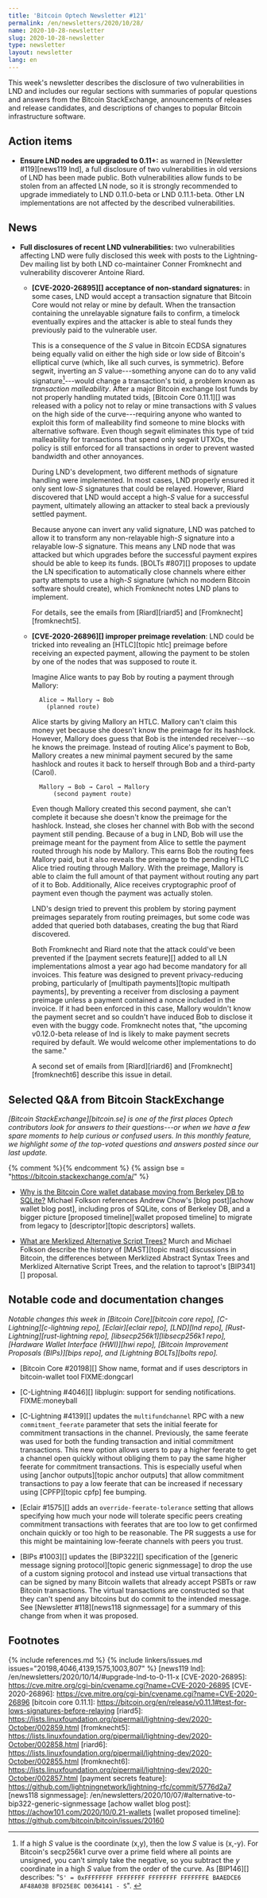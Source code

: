 ```yaml
---
title: 'Bitcoin Optech Newsletter #121'
permalink: /en/newsletters/2020/10/28/
name: 2020-10-28-newsletter
slug: 2020-10-28-newsletter
type: newsletter
layout: newsletter
lang: en
---
```

This week's newsletter describes the disclosure of two vulnerabilities
in LND and includes our regular sections with summaries of popular
questions and answers from the Bitcoin StackExchange, announcements of
releases and release candidates, and descriptions of changes to popular
Bitcoin infrastructure software.

## Action items

- **Ensure LND nodes are upgraded to 0.11+:** as warned in [Newsletter
  #119][news119 lnd], a full disclosure of two vulnerabilities in old
  versions of LND has been made public.  Both vulnerabilities allow funds
  to be stolen from an affected LN node, so it is strongly recommended
  to upgrade immediately to LND 0.11.0-beta or LND 0.11.1-beta.  Other LN
  implementations are not affected by the described vulnerabilities.

## News

- **Full disclosures of recent LND vulnerabilities:** two
  vulnerabilities affecting LND were fully disclosed this week with
  posts to the Lightning-Dev mailing list by both LND co-maintainer
  Conner Fromknecht and vulnerability discoverer Antoine Riard.

    - **[CVE-2020-26895][] acceptance of non-standard signatures:** in
      some cases, LND would accept a transaction signature that Bitcoin
      Core would not relay or mine by default.  When the transaction
      containing the unrelayable signature fails to confirm, a timelock
      eventually expires and the attacker is able to steal funds they
      previously paid to the vulnerable user.

        This is a consequence of the *S* value in Bitcoin ECDSA
        signatures being equally valid on either the high side or low
        side of Bitcoin's elliptical curve (which, like all such curves,
        is symmetric).  Before segwit, inverting an *S*
        value---something anyone can do to any valid
        signature[^invert]---would change a transaction's txid, a
        problem known as *transaction malleability*.  After a major
        Bitcoin exchange lost funds by not properly handling mutated
        txids, [Bitcoin Core 0.11.1][] was released with a policy not to
        relay or mine transactions with *S* values on the high side of
        the curve---requiring anyone who wanted to exploit this form of
        malleability find someone to mine blocks with alternative software.  Even though segwit
        eliminates this type of txid malleability for transactions that
        spend only segwit UTXOs, the policy is still enforced for all
        transactions in order to prevent wasted bandwidth and other
        annoyances.

        During LND's development, two different methods of signature
        handling were implemented.  In most cases, LND properly ensured
        it only sent low-*S* signatures that could be relayed.  However,
        Riard discovered that LND would accept a high-*S* value for a
        successful payment, ultimately allowing an attacker to steal
        back a previously settled payment.

        Because anyone can invert any valid signature, LND was patched
        to allow it to transform any non-relayable high-*S* signature
        into a relayable low-*S* signature.  This means any LND node that
        was attacked but which upgrades before the successful payment
        expires should be able to keep its funds.  [BOLTs #807][]
        proposes to update the LN specification to automatically close
        channels where either party attempts to use a high-*S* signature
        (which no modern Bitcoin software should create), which
        Fromknecht notes LND plans to implement.

        For details, see the emails from [Riard][riard5] and
        [Fromknecht][fromknecht5].

    - **[CVE-2020-26896][] improper preimage revelation**: LND could be
      tricked into revealing an [HTLC][topic htlc] preimage before
      receiving an expected payment, allowing the payment to be stolen
      by one of the nodes that was supposed to route it.

        Imagine Alice wants to pay Bob by routing a payment through
        Mallory:

            Alice → Mallory → Bob
              (planned route)

        Alice starts by giving Mallory an HTLC.  Mallory can't claim
        this money yet because she doesn't know the preimage for its
        hashlock.  However, Mallory does guess that Bob is the intended
        receiver---so he knows the preimage.  Instead of routing
        Alice's payment to Bob, Mallory creates a new minimal payment
        secured by the same hashlock and routes it back to herself
        through Bob and a third-party (Carol).

            Mallory → Bob → Carol → Mallory
                (second payment route)

        Even though Mallory created this second payment, she can't
        complete it because she doesn't know the preimage for the
        hashlock.  Instead, she closes her channel with Bob with the
        second payment still pending.  Because of a bug in LND, Bob will
        use the preimage meant for the payment from Alice to settle the
        payment routed through his node by Mallory.  This earns Bob the
        routing fees Mallory paid, but it also reveals the preimage to
        the pending HTLC Alice tried routing through Mallory.  With the
        preimage, Mallory is able to claim the full amount of that
        payment without routing any part of it to Bob.  Additionally,
        Alice receives cryptographic proof of payment even though
        the payment was actually stolen.

        LND's design tried to prevent this problem by storing payment
        preimages separately from routing preimages, but some code was
        added that queried both databases, creating the bug that Riard
        discovered.

        Both Fromknecht and Riard note that the attack could've been
        prevented if the [payment secrets feature][] added to all LN
        implementations almost a year ago had become mandatory
        for all invoices.  This feature was designed to prevent
        privacy-reducing probing, particularly of [multipath
        payments][topic multipath payments],  by preventing a receiver
        from disclosing a payment preimage unless a payment contained a
        nonce included in the invoice.  If it had been enforced in this
        case, Mallory wouldn't know the payment secret and so couldn't
        have induced Bob to disclose it even with the buggy code.
        Fromknecht notes that, "the upcoming v0.12.0-beta release of lnd
        is likely to make payment secrets required by default.  We would
        welcome other implementations to do the same."

        A second set of emails from [Riard][riard6] and
        [Fromknecht][fromknecht6] describe this issue in detail.

## Selected Q&A from Bitcoin StackExchange

*[Bitcoin StackExchange][bitcoin.se] is one of the first places Optech
contributors look for answers to their questions---or when we have a
few spare moments to help curious or confused users.  In
this monthly feature, we highlight some of the top-voted questions and
answers posted since our last update.*

{% comment %}<!-- https://bitcoin.stackexchange.com/search?tab=votes&q=created%3a1m..%20is%3aanswer -->{% endcomment %}
{% assign bse = "https://bitcoin.stackexchange.com/a/" %}

- [Why is the Bitcoin Core wallet database moving from Berkeley DB to SQLite?]({{bse}}99620)
  Michael Folkson references Andrew Chow's [blog post][achow wallet blog post],
  including pros of SQLite, cons of Berkeley DB, and a bigger picture [proposed
  timeline][wallet proposed timeline] to migrate from legacy to
  [descriptor][topic descriptors] wallets.

- [What are Merklized Alternative Script Trees?]({{bse}}99539)
  Murch and Michael Folkson describe the history of [MAST][topic mast]
  discussions in Bitcoin, the differences between Merklized Abstract Syntax
  Trees and Merklized Alternative Script Trees, and the relation to taproot's
  [BIP341][] proposal.

## Notable code and documentation changes

*Notable changes this week in [Bitcoin Core][bitcoin core repo],
[C-Lightning][c-lightning repo], [Eclair][eclair repo], [LND][lnd repo],
[Rust-Lightning][rust-lightning repo], [libsecp256k1][libsecp256k1 repo],
[Hardware Wallet Interface (HWI)][hwi repo], [Bitcoin Improvement Proposals
(BIPs)][bips repo], and [Lightning BOLTs][bolts repo].*

- [Bitcoin Core #20198][] Show name, format and if uses descriptors in bitcoin-wallet tool FIXME:dongcarl

- [C-Lightning #4046][] libplugin: support for sending notifications.  FIXME:moneyball

- [C-Lightning #4139][] updates the `multifundchannel` RPC with a new
  `commitment_feerate` parameter that sets the initial feerate for
  commitment transactions in the channel.  Previously, the same feerate
  was used for both the funding transaction and initial commitment
  transactions.  This new option allows users to pay a higher feerate to
  get a channel open quickly without obliging them to pay the same
  higher feerate for commitment transactions.  This is especially useful
  when using [anchor outputs][topic anchor outputs] that allow
  commitment transactions to pay a low feerate that can be increased if
  necessary using [CPFP][topic cpfp] fee bumping.

- [Eclair #1575][] adds an `override-feerate-tolerance` setting that
  allows specifying how much your node will tolerate specific peers
  creating commitment transactions with feerates that are too low to get
  confirmed onchain quickly or too high to be reasonable.  The PR
  suggests a use for this might be maintaining low-feerate channels with
  peers you trust.

- [BIPs #1003][] updates the [BIP322][] specification of the [generic
  message signing protocol][topic generic signmessage] to drop the use
  of a custom signing protocol and instead use virtual transactions that
  can be signed by many Bitcoin wallets that already accept PSBTs or raw
  Bitcoin transactions.  The virtual transactions are constructed so
  that they can't spend any bitcoins but do commit to the intended
  message.  See [Newsletter #118][news118 signmessage] for a summary of
  this change from when it was proposed.

## Footnotes

[^invert]:
    If a high *S* value is the coordinate (x,y), then the low *S* value
    is (x,-y).  For Bitcoin's secp256k1 curve over a prime field where all
    points are unsigned, you can't simply take the negative, so you
    subtract the *y* coordinate in a high *S* value from the order of
    the curve.  As [BIP146][] describes: "`S' = 0xFFFFFFFF
    FFFFFFFF FFFFFFFF FFFFFFFE BAAEDCE6 AF48A03B BFD25E8C D0364141 - S`". <!-- skip-duplicate-words-test -->

{% include references.md %}
{% include linkers/issues.md issues="20198,4046,4139,1575,1003,807" %}
[news119 lnd]: /en/newsletters/2020/10/14/#upgrade-lnd-to-0-11-x
[CVE-2020-26895]: https://cve.mitre.org/cgi-bin/cvename.cgi?name=CVE-2020-26895
[CVE-2020-26896]: https://cve.mitre.org/cgi-bin/cvename.cgi?name=CVE-2020-26896
[bitcoin core 0.11.1]: https://bitcoin.org/en/release/v0.11.1#test-for-lows-signatures-before-relaying
[riard5]: https://lists.linuxfoundation.org/pipermail/lightning-dev/2020-October/002859.html
[fromknecht5]: https://lists.linuxfoundation.org/pipermail/lightning-dev/2020-October/002858.html
[riard6]: https://lists.linuxfoundation.org/pipermail/lightning-dev/2020-October/002855.html
[fromknecht6]: https://lists.linuxfoundation.org/pipermail/lightning-dev/2020-October/002857.html
[payment secrets feature]: https://github.com/lightningnetwork/lightning-rfc/commit/5776d2a7
[news118 signmessage]: /en/newsletters/2020/10/07/#alternative-to-bip322-generic-signmessage
[achow wallet blog post]: https://achow101.com/2020/10/0.21-wallets
[wallet proposed timeline]: https://github.com/bitcoin/bitcoin/issues/20160